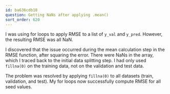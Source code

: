```yaml
---
id: ba636cdb18
question: Getting NaNs after applying .mean()
sort_order: 620
---
```


I was using for loops to apply RMSE to a list of `y_val` and `y_pred`. However, the resulting RMSE was all NaN.

I discovered that the issue occurred during the mean calculation step in the RMSE function, after squaring the error. There were NaNs in the array, which I traced back to the initial data splitting step. I had only used `fillna(0)` on the training data, not on the validation and test data. 

The problem was resolved by applying `fillna(0)` to all datasets (train, validation, and test). My for loops now successfully compute RMSE for all seed values.

